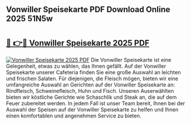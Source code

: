 ## Vonwiller Speisekarte PDF Download Online 2025 51N5w

# <h2><a href="http://gcbchok.nevu.top/?p=Vonwiller+Speisekarte">🔗 👉🔴 Vonwiller Speisekarte 2025 PDF</a></h2>

[![Vonwiller Speisekarte 2025 PDF](https://i.imgur.com/dBaPXMq.png)](http://gcbchok.nevu.top/?p=Vonwiller+Speisekarte)
Die Vonwiller Speisekarte ist eine Gelegenheit, etwas zu wählen, das Ihnen gefällt. Auf der Vonwiller Speisekarte unserer Cafeteria finden Sie eine große Auswahl an leichten und frischen Salaten. Für diejenigen, die Fleisch mögen, bieten wir eine umfangreiche Auswahl an Gerichten auf der Vonwiller Speisekarte an: Rindfleisch, Schweinefleisch, Huhn und Fisch. Unseren Auserwählten bieten wir köstliche Gerichte wie Schaschlik und Steak an, die auf dem Feuer zubereitet werden. In jedem Fall ist unser Team bereit, Ihnen bei der Auswahl der Speisen auf der Vonwiller Speisekarte zu helfen und Ihnen einen komfortablen und angenehmen Service zu bieten.
